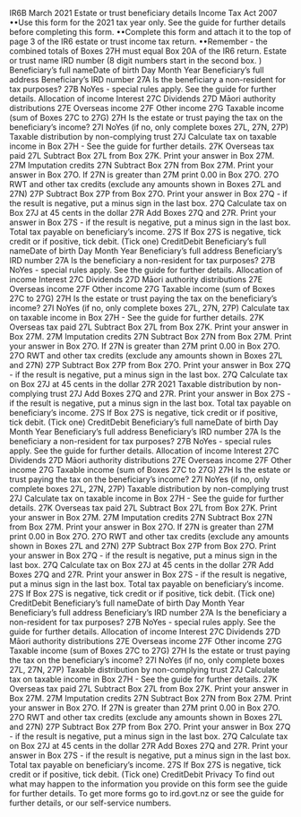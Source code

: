 IR6B March 2021 Estate or trust beneficiary details Income Tax Act 2007 ••Use this form for the 2021 tax year only. See the guide for further details before completing this form. ••Complete this form and attach it to the top of page 3 of the IR6 estate or trust income tax return. ••Remember - the combined totals of Boxes 27H must equal Box 20A of the IR6 return. Estate or trust name IRD number (8 digit numbers start in the second box. ) Beneficiary’s full nameDate of birth Day Month Year Beneficiary’s full address Beneficiary’s IRD number 27A Is the beneficiary a non-resident for tax purposes? 27B NoYes - special rules apply. See the guide for further details. Allocation of income Interest 27C Dividends 27D Māori authority distributions 27E Overseas income 27F Other income 27G Taxable income (sum of Boxes 27C to 27G) 27H Is the estate or trust paying the tax on the beneficiary’s income? 27I NoYes (if no, only complete boxes 27L, 27N, 27P) Taxable distribution by non-complying trust 27J Calculate tax on taxable income in Box 27H - See the guide for further details. 27K Overseas tax paid 27L Subtract Box 27L from Box 27K. Print your answer in Box 27M. 27M Imputation credits 27N Subtract Box 27N from Box 27M. Print your answer in Box 27O. If 27N is greater than 27M print 0.00 in Box 27O. 27O RWT and other tax credits (exclude any amounts shown in Boxes 27L and 27N) 27P Subtract Box 27P from Box 27O. Print your answer in Box 27Q - if the result is negative, put a minus sign in the last box. 27Q Calculate tax on Box 27J at 45 cents in the dollar 27R Add Boxes 27Q and 27R. Print your answer in Box 27S - if the result is negative, put a minus sign in the last box. Total tax payable on beneficiary’s income. 27S If Box 27S is negative, tick credit or if positive, tick debit. (Tick one) CreditDebit Beneficiary’s full nameDate of birth Day Month Year Beneficiary’s full address Beneficiary’s IRD number 27A Is the beneficiary a non-resident for tax purposes? 27B NoYes - special rules apply. See the guide for further details. Allocation of income Interest 27C Dividends 27D Māori authority distributions 27E Overseas income 27F Other income 27G Taxable income (sum of Boxes 27C to 27G) 27H Is the estate or trust paying the tax on the beneficiary’s income? 27I NoYes (if no, only complete boxes 27L, 27N, 27P) Calculate tax on taxable income in Box 27H - See the guide for further details. 27K Overseas tax paid 27L Subtract Box 27L from Box 27K. Print your answer in Box 27M. 27M Imputation credits 27N Subtract Box 27N from Box 27M. Print your answer in Box 27O. If 27N is greater than 27M print 0.00 in Box 27O. 27O RWT and other tax credits (exclude any amounts shown in Boxes 27L and 27N) 27P Subtract Box 27P from Box 27O. Print your answer in Box 27Q - if the result is negative, put a minus sign in the last box. 27Q Calculate tax on Box 27J at 45 cents in the dollar 27R 2021 Taxable distribution by non-complying trust 27J Add Boxes 27Q and 27R. Print your answer in Box 27S - if the result is negative, put a minus sign in the last box. Total tax payable on beneficiary’s income. 27S If Box 27S is negative, tick credit or if positive, tick debit. (Tick one) CreditDebit Beneficiary’s full nameDate of birth Day Month Year Beneficiary’s full address Beneficiary’s IRD number 27A Is the beneficiary a non-resident for tax purposes? 27B NoYes - special rules apply. See the guide for further details. Allocation of income Interest 27C Dividends 27D Māori authority distributions 27E Overseas income 27F Other income 27G Taxable income (sum of Boxes 27C to 27G) 27H Is the estate or trust paying the tax on the beneficiary’s income? 27I NoYes (if no, only complete boxes 27L, 27N, 27P) Taxable distribution by non-complying trust 27J Calculate tax on taxable income in Box 27H - See the guide for further details. 27K Overseas tax paid 27L Subtract Box 27L from Box 27K. Print your answer in Box 27M. 27M Imputation credits 27N Subtract Box 27N from Box 27M. Print your answer in Box 27O. If 27N is greater than 27M print 0.00 in Box 27O. 27O RWT and other tax credits (exclude any amounts shown in Boxes 27L and 27N) 27P Subtract Box 27P from Box 27O. Print your answer in Box 27Q - if the result is negative, put a minus sign in the last box. 27Q Calculate tax on Box 27J at 45 cents in the dollar 27R Add Boxes 27Q and 27R. Print your answer in Box 27S - if the result is negative, put a minus sign in the last box. Total tax payable on beneficiary’s income. 27S If Box 27S is negative, tick credit or if positive, tick debit. (Tick one) CreditDebit Beneficiary’s full nameDate of birth Day Month Year Beneficiary’s full address Beneficiary’s IRD number 27A Is the beneficiary a non-resident for tax purposes? 27B NoYes - special rules apply. See the guide for further details. Allocation of income Interest 27C Dividends 27D Māori authority distributions 27E Overseas income 27F Other income 27G Taxable income (sum of Boxes 27C to 27G) 27H Is the estate or trust paying the tax on the beneficiary’s income? 27I NoYes (if no, only complete boxes 27L, 27N, 27P) Taxable distribution by non-complying trust 27J Calculate tax on taxable income in Box 27H - See the guide for further details. 27K Overseas tax paid 27L Subtract Box 27L from Box 27K. Print your answer in Box 27M. 27M Imputation credits 27N Subtract Box 27N from Box 27M. Print your answer in Box 27O. If 27N is greater than 27M print 0.00 in Box 27O. 27O RWT and other tax credits (exclude any amounts shown in Boxes 27L and 27N) 27P Subtract Box 27P from Box 27O. Print your answer in Box 27Q - if the result is negative, put a minus sign in the last box. 27Q Calculate tax on Box 27J at 45 cents in the dollar 27R Add Boxes 27Q and 27R. Print your answer in Box 27S - if the result is negative, put a minus sign in the last box. Total tax payable on beneficiary’s income. 27S If Box 27S is negative, tick credit or if positive, tick debit. (Tick one) CreditDebit Privacy To find out what may happen to the information you provide on this form see the guide for further details. To get more forms go to ird.govt.nz or see the guide for further details, or our self-service numbers.